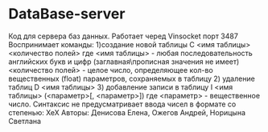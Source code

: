 # DataBase-server
Код для сервера баз данных. Работает черед Vinsocket порт 3487
Воспринимает команды: 
1)создание новой таблицы
C <имя таблицы> <количество полей>
где <имя таблицы> - любая последовательность английских букв и цифр (заглавная\прописная значения не имеет)
<количество полей> - целое число, определяющее кол-во вещественных (float) параметров, сохраняемых в таблицу
2) удаление таблиц
D <имя таблицы>
3) добавление записи в таблицу
I <имя таблицы> (<параметр>[, <параметр>])
где <параметр> - вещественное число. Синтаксис не предусматривает ввода чисел в формате со степенью: ХеХ
Авторы: Денисова Елена, Ожегов Андрей, Норицына Светлана
